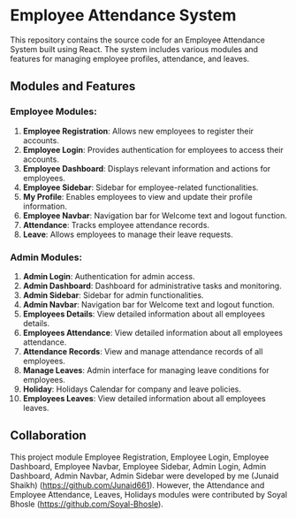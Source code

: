 # Employee Attendance System

This repository contains the source code for an Employee Attendance System built using React. The system includes various modules and features for managing employee profiles, attendance, and leaves.

## Modules and Features

### Employee Modules:
1. **Employee Registration**: Allows new employees to register their accounts.
2. **Employee Login**: Provides authentication for employees to access their accounts.
3. **Employee Dashboard**: Displays relevant information and actions for employees.
4. **Employee Sidebar**: Sidebar for employee-related functionalities.
5. **My Profile**: Enables employees to view and update their profile information.
6. **Employee Navbar**: Navigation bar for Welcome text and logout function.
7. **Attendance**: Tracks employee attendance records.
8. **Leave**: Allows employees to manage their leave requests.

### Admin Modules:
1. **Admin Login**: Authentication for admin access.
2. **Admin Dashboard**: Dashboard for administrative tasks and monitoring.
3. **Admin Sidebar**: Sidebar for admin functionalities.
4. **Admin Navbar**: Navigation bar for Welcome text and logout function.
5. **Employees Details**: View detailed information about all employees details.
6. **Employees Attendance**: View detailed information about all employees attendance.
7. **Attendance Records**: View and manage attendance records of all employees.
8. **Manage Leaves**: Admin interface for managing leave conditions for employees.
9. **Holiday**: Holidays Calendar for company and leave policies.
10. **Employees Leaves**: View detailed information about all employees leaves. 

## Collaboration
This project module Employee Registration, Employee Login, Employee Dashboard, Employee Navbar, Employee Sidebar, Admin Login, Admin Dashboard, Admin Navbar, Admin Sidebar  were developed by me (Junaid Shaikh) (https://github.com/Junaid661). However, the Attendance and Employee Attendance, Leaves, Holidays modules were contributed by Soyal Bhosle (https://github.com/Soyal-Bhosle).
